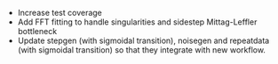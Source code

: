 - Increase test coverage
- Add FFT fitting to handle singularities and sidestep Mittag-Leffler bottleneck
- Update stepgen (with sigmoidal transition), noisegen and repeatdata (with sigmoidal transition) so that they integrate with new workflow.
